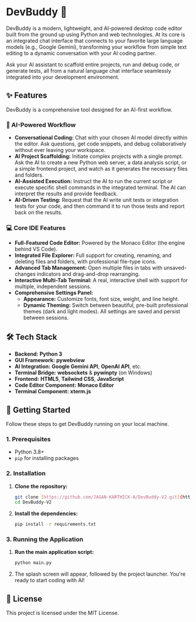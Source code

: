 # DevBuddy 🦅

DevBuddy is a modern, lightweight, and AI-powered desktop code editor built from the ground up using Python and web technologies. At its core is an integrated chat interface that connects to your favorite large language models (e.g., Google Gemini), transforming your workflow from simple text editing to a dynamic conversation with your AI coding partner.

Ask your AI assistant to scaffold entire projects, run and debug code, or generate tests, all from a natural language chat interface seamlessly integrated into your development environment.



## ✨ Features

DevBuddy is a comprehensive tool designed for an AI-first workflow.

### 🤖 AI-Powered Workflow

* **Conversational Coding:** Chat with your chosen AI model directly within the editor. Ask questions, get code snippets, and debug collaboratively without ever leaving your workspace.
* **AI Project Scaffolding:** Initiate complex projects with a single prompt. Ask the AI to create a new Python web server, a data analysis script, or a simple frontend project, and watch as it generates the necessary files and folders.
* **AI-Assisted Execution:** Instruct the AI to run the current script or execute specific shell commands in the integrated terminal. The AI can interpret the results and provide feedback.
* **AI-Driven Testing:** Request that the AI write unit tests or integration tests for your code, and then command it to run those tests and report back on the results.

### 💻 Core IDE Features

* **Full-Featured Code Editor:** Powered by the Monaco Editor (the engine behind VS Code).
* **Integrated File Explorer:** Full support for creating, renaming, and deleting files and folders, with professional file-type icons.
* **Advanced Tab Management:** Open multiple files in tabs with unsaved-changes indicators and drag-and-drop rearranging.
* **Interactive Multi-Tab Terminal:** A real, interactive shell with support for multiple, independent sessions.
* **Comprehensive Settings Panel:**
    * **Appearance:** Customize fonts, font size, weight, and line height.
    * **Dynamic Theming:** Switch between beautiful, pre-built professional themes (dark and light modes). All settings are saved and persist between sessions.

## 🛠️ Tech Stack

* **Backend:** **Python 3**
* **GUI Framework:** **pywebview**
* **AI Integration:** **Google Gemini API**, **OpenAI API**, etc.
* **Terminal Bridge:** **websockets** & **pywinpty** (on Windows)
* **Frontend:** **HTML5**, **Tailwind CSS**, **JavaScript**
* **Code Editor Component:** **Monaco Editor**
* **Terminal Component:** **xterm.js**

## 🚀 Getting Started

Follow these steps to get DevBuddy running on your local machine.

### 1. Prerequisites

* Python 3.8+
* `pip` for installing packages

### 2. Installation

1.  **Clone the repository:**
    ```bash
    git clone [https://github.com/JAGAN-KARTHICK-A/DevBuddy-V2.git](https://github.com/JAGAN-KARTHICK-A/DevBuddy-V2.git)
    cd DevBuddy-V2
    ```
    
2.  **Install the dependencies:**
    ```bash
    pip install -r requirements.txt
    ```

### 3. Running the Application

1.  **Run the main application script:**
    ```bash
    python main.py
    ```
2.  The splash screen will appear, followed by the project launcher. You're ready to start coding with AI!

## 📄 License

This project is licensed under the MIT License.
